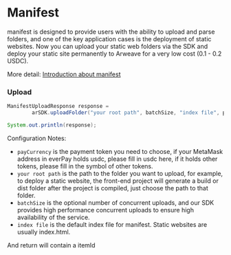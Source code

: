 # Manifest

manifest is designed to provide users with the ability to upload and parse folders, and one of the key application cases is the deployment of static websites. Now you can upload your static web folders via the SDK and deploy your static site permanently to Arweave for a very low cost (0.1 - 0.2 USDC).

More detail: [Introduction about manifest](../../other/manifest.md)

### Upload

```java
ManifestUploadResponse response = 
        arSDK.uploadFolder("your root path", batchSize, "index file", payCurrency);

System.out.println(response);
```
Configuration Notes:
- `payCurrency` is the payment token you need to choose, if your MetaMask address in everPay holds usdc, please fill in usdc here, if it holds other tokens, please fill in the symbol of other tokens.
- `your root path` is the path to the folder you want to upload, for example, to deploy a static website, the front-end project will generate a build or dist folder after the project is compiled, just choose the path to that folder.
- `batchSize` is the optional number of concurrent uploads, and our SDK provides high performance concurrent uploads to ensure high availability of the service.
- `index file` is the default index file for manifest. Static websites are usually index.html.

And return will contain a itemId
